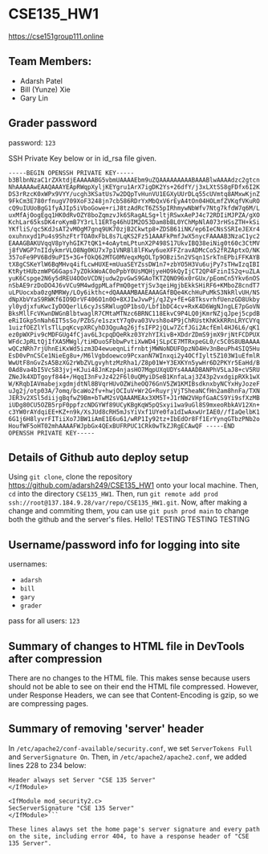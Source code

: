 # CSE135_HW1
<https://cse151group111.online>

## Team Members:
- Adarsh Patel
- Bill (Yunze) Xie
- Gary Lin

## Grader password
password: `123`

SSH Private Key below or in id_rsa file given.

`-----BEGIN OPENSSH PRIVATE KEY-----
b3BlbnNzaC1rZXktdjEAAAAABG5vbmUAAAAEbm9uZQAAAAAAAAABAAABlwAAAAdzc2gtcn
NhAAAAAwEAAQAAAYEApRWqpXyljKEYgru1ArX7igDK2Ys+26dfY/j3xLXtSS8gFDfx6I2K
DS3rRzcK0xWPx9VYY/ucgh3KSatUs7w2DQpTvHunVU1EGXyUUrDLq55cUVmtq8AMxwKjnZ
9FkCm3E780rfnugV709XoF3248jn7cb586RDrYxMbQxV6rEyA4tOn04HOLmfZVKqfVKuRO
cQ9uIUUoBgG1fyAJIp5iVboGowe+riJ8tzAdRcT6ZS5pIRhmywNbWfv7Ntg7kfdW7q6M/L
uxMfAjOogEgq1HK0dRvOZY8boZqmzvJk6SRagALSg+ltjRSwxAePJ4c72RDIiMJPZA/gXO
KchLar65ksDK4roKymB7Y3rLl1ERTg46hUIM2O53Dam8bBL0YChMpNlA073rHSsZTH+kSi
YKfliS/qc5KdJsAT2vMOgM7gnq9UK70zjB2Ckwtp8+ZDSB61iNK/ep6IeCNsSSRIeJEXr4
oxuhnxyd1Pu4s9ShzFtrTOA0xFbL8s7LqKS2Fz51AAAFkPmfJwX5nycFAAAAB3NzaC1yc2
EAAAGBAKUVqqV8pYyhGIK7tQK1+4oAytmLPtunX2P498S17UkvIBQ38eiNig0t60c3CtMV
j8fVWGP7nIIdykmrVLO8Ng0KU7x7p1VNRBl8lFKwy6ueXFFZravADMcCo52fRZAptxO/NK
357oFe9PV6Bd9uPI5+3G+fOkQ62MTG0MVeqxMgOLTp9OBzi5n2VSqn1SrkTnEPbiFFKAYB
tX8gCSKeYlW6BqMHvq4ifLcwHUXE+mUuaSEYZssDW1n7+zbYO5H3Vu6ujPy7sTHwIzqIBI
KtRytHUbzmWPG6Gaps7yZOkkWoAC0oPpbY0UsMQHjyeHO9kQyIjCT2QP4FzinIS2q+uZLA
yuK6Cspge2N6y5dREU4OOoVCDNjudw2pvGwS9GAoTKTZQNO96x0rGUx/pEomCn5Ykv6nOS
nSbAE9rzDoDO4J6vVCu9M4wdgpMLafPmQ0getYjSv3qeiHgjbEkkSHiRF6+KMboZ8cndT7
uLPUocxba0zgNMRWy/LOy6ikthc+dQAAAAMBAAEAAAGAfBQe4KchHuPuMkS3NkRlvUH/NS
dNpXbVYaS9RWKf6IO9DrVF406O1n0O+8XJIwJvwPj/qJZy+fE+G8TksvrhfUenzGD8Ukby
yl0ydjxfuKwcIyDOQerlL6cyJsSRWlugOP1bsO/Lbf1bDC4cv+RxK4D6WgNJngLE7pGoVN
BksMllFcVKwnDWGnBlbtwaglR7CMtaMTNzc6BRNC118EkvC9P4LQ0jKmrNZjqJpej5cpdB
eRiIGkp5nNah6IT5sSo/PZbS/e1szxtY7q0va03Vvsh8o4P9jChRUstKhKkKRRnLRYCVYq
1uizfOEZlYlsTlLpqKcvpXRCyhD3QguAq26jfsIFP2jQLw7ZcfJGi2AcfEml4HJ6L6/qK1
ez0pWXPiv9cMDFGUg4fCjav6L3cpqDQeRkz03YzhYIXivB+XDdrZDmS9jmX9rjNtFCDPUX
WFdcJpRLtQjIfXA5MWgl/tiHDuoSFbbwPvtiXwWD4jSLpCE7MTRxpeGL0/c5C0S8UBAAAA
wQCzNRh7rjUhnEiKxWd5izm3D4ewueqnLifrnbtjMWNoNDUFOpzNO4Hv3nBeuPh4SIQ5Hu
EsD0vPnCSCe1NieEg8u+/M6lVgbdoewco9PcxanN7WInxqi2y4OCfIylt5Z103W1uEfmlR
WwUtF8nGvZsA5BzXG2rWbZVLgvyhtzMzRha1/Z8p01W+Y3EXKYn5ywHr6D2PKYr5EaHd/B
0Ad8va4bI5VcS83jvj+KJui48JnKzp4njasHO7MqpUXqUDYs4AAADBANPhV5LaJ8+cV5RU
ZNeJk4XDTgoyf844+/HqqI3nFvJz422F6l0uQMyiDSeB1KnfaLaj3Z43p2vxdgipRXk1wX
W/KRqbIAVmabejxgdmjdtNl8BVqrHUvOZWiheOQ76GnV5ZW1KMIBsdknxbyNCYxHyJozeF
uJg2j/otp03A/7omq/bcaWo2fv+hwjOCIuV+Wr2G+RuyrjVjTSheaNCfHn2am8hnFa/TXN
JER3v2XSl5diijgBqfwZ9Bm+bTwM2sVQAAAMEAx3XM5T+J1rNW2VHpfGaACS9Yi9sfXzMB
iUDg80CU5OZB5rpF0ppfzcNDGYWf89UCyKBgKqW5pQSxyi1wa9uGl8S9mxeoRbkAV12Xn+
c3YW0rAYdqiEE+KZ+n9k/XsJUd8cRH5mJsYiVxf1UYe0fa1dIwAxwUrIAE0//fIaQelbK1
6G1j6H8lyvrFITiiXo7JBW1iAmE1E6u61/wRP1Iy92tz+IbEdOr8Ff1ErYynqGTbzPNb2o
HoufWF5oHT02mhAAAAFWJpbGx4QExBUFRPUC1CRk0wTkZJRgECAwQF
-----END OPENSSH PRIVATE KEY-----`

## Details of Github auto deploy setup

Using `git clone`, clone the repository https://github.com/adarsh249/CSE135_HW1 onto your local machine. Then, `cd` into the directory `CSE135_HW1`. Then, run `git remote add prod ssh://root@137.184.9.28/var/repo/CSE135_HW1.git`. Now, after making a change and commiting them, you can use `git push prod main` to change both the github and the server's files. Hello! TESTING TESTING TESTING

## Username/password info for logging into site
usernames: 
- `adarsh` 
- `bill`
- `gary`
- `grader`

pass for all users: `123`

## Summary of changes to HTML file in DevTools after compression

There are no changes to the HTML file. This makes sense because users should not be able to see on their end the HTML file compressed. However, under Response Headers, we can see that Content-Encoding is gzip, so we are compressing pages.

## Summary of removing 'server' header

In `/etc/apache2/conf-available/security.conf`, we set `ServerTokens Full` and `ServerSignature On`. Then, in `/etc/apache2/apache2.conf`, we added lines 228 to 234 below:

```<IfModule mod_headers.c>
Header always set Server "CSE 135 Server"
</IfModule>

<IfModule mod_security2.c>
SecServerSignature "CSE 135 Server"
</IfModule>```

These lines alawys set the home page's server signature and every path on the site, including error 404, to have a response header of "CSE 135 Server".
